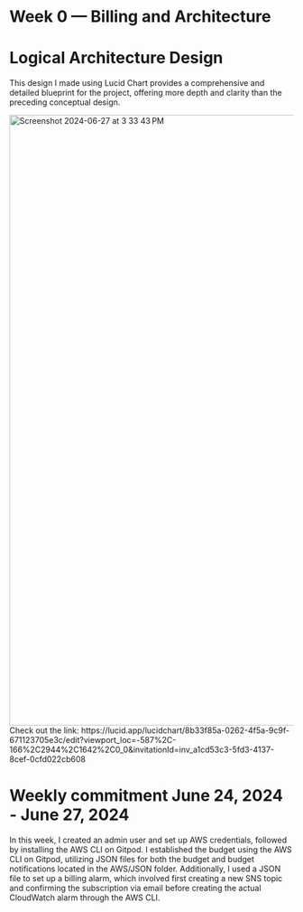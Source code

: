 # Week 0 — Billing and Architecture
# Logical Architecture Design
This design I made using Lucid Chart provides a comprehensive and detailed blueprint for the project, offering more depth and clarity than the preceding conceptual design.

<img width="1081" alt="Screenshot 2024-06-27 at 3 33 43 PM" src="https://github.com/ThanhDatVu111/AWS_Project/assets/150296646/9f122988-de78-4ff8-8a4a-0d6ae1bea5b0">
Check out the link: https://lucid.app/lucidchart/8b33f85a-0262-4f5a-9c9f-671123705e3c/edit?viewport_loc=-587%2C-166%2C2944%2C1642%2C0_0&invitationId=inv_a1cd53c3-5fd3-4137-8cef-0cfd022cb608

# Weekly commitment June 24, 2024 - June 27, 2024
In this week, I created an admin user and set up AWS credentials, followed by installing the AWS CLI on Gitpod. I established the budget using the AWS CLI on Gitpod, utilizing JSON files for both the budget and budget notifications located in the AWS/JSON folder. Additionally, I used a JSON file to set up a billing alarm, which involved first creating a new SNS topic and confirming the subscription via email before creating the actual CloudWatch alarm through the AWS CLI.
